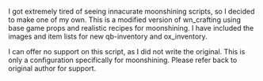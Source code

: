 I got extremely tired of seeing innacurate moonshining scripts, so I decided to make one of my own.
This is a modified version of wn_crafting using base game props and realistic recipes for moonshining.
I have included the images and item lists for new qb-inventory and ox_inventory.

I can offer no support on this script, as I did not write the original. This is only a configuration specifically for moonshining. 
Please refer back to original author for support.

